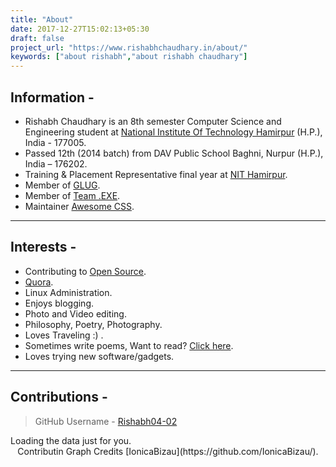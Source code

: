```yaml
---
title: "About"
date: 2017-12-27T15:02:13+05:30
draft: false
project_url: "https://www.rishabhchaudhary.in/about/"
keywords: ["about rishabh","about rishabh chaudhary"]
---
```


## Information -

* Rishabh Chaudhary is an 8th semester Computer Science and Engineering student at [National Institute Of Technology Hamirpur](http://nith.ac.in/) (H.P.), India - 177005.
* Passed 12th (2014 batch) from DAV Public School Baghni, Nurpur (H.P.), India – 176202. 
* Training & Placement Representative final year at [NIT Hamirpur](http://nith.ac.in/).
* Member of [GLUG](http://glug.nith.ac.in/).
* Member of [Team .EXE](http://exe.nith.ac.in/).
* Maintainer [Awesome CSS](https://github.com/sotayamashita/awesome-css).

___________________________________________


## Interests -

* Contributing to [Open Source](http://github.com/Rishabh04-02/).
* [Quora](https://www.quora.com/profile/Rishabh-Chaudhary-19).
* Linux Administration.
* Enjoys blogging.
* Photo and Video editing.
* Philosophy, Poetry, Photography.
* Loves Traveling :) .
* Sometimes write poems, Want to read? [Click here](/tags/poem).
* Loves trying new software/gadgets.

___________________________________________


## Contributions -

> GitHub Username - [Rishabh04-02](https://github.com/Rishabh04-02/)

<!-- Prepare a container for your calendar. -->
<script src="https://cdn.rawgit.com/IonicaBizau/github-calendar/gh-pages/dist/github-calendar.min.js"></script>
<!-- Optionally, include the theme (if you don't want to struggle to write the CSS) -->
<link rel="stylesheet" href="https://cdn.rawgit.com/IonicaBizau/github-calendar/gh-pages/dist/github-calendar.css"/>
<!-- Prepare a container for your calendar. -->
<div class="calendar" style="width:auto; overflow-x:scroll">
    <!-- Loading stuff -->
    Loading the data just for you.
</div>
<script>
    new GitHubCalendar(".calendar", "Rishabh04-02");
</script>

<center>Contributin Graph Credits [IonicaBizau](https://github.com/IonicaBizau/).</center>